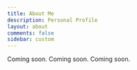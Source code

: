 ```yaml
---
title: About Me
description: Personal Profile
layout: about
comments: false
sidebar: custom
---
```

Coming soon.
Coming soon.
Coming soon.
